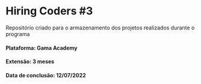 # Hiring Coders #3
Repositório criado para o armazenamento dos projetos realizados durante o programa

#### Plataforma: Gama Academy
#### Extensão: 3 meses
#### Data de conclusão: 12/07/2022

 
